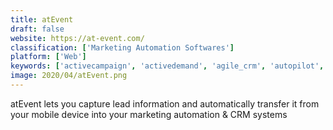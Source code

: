 ```yaml
---
title: atEvent
draft: false 
website: https://at-event.com/
classification: ['Marketing Automation Softwares']
platform: ['Web']
keywords: ['activecampaign', 'activedemand', 'agile_crm', 'autopilot', 'bitrix24', 'blitz', 'campaigner', 'hatchbuck', 'idealpath', 'influx_md', 'kartra', 'marketing_optimizer', 'pardot', 'pipedrive', 'sendx', 'sharpspring', 'suticrm']
image: 2020/04/atEvent.png
---
```

atEvent lets you capture lead information and automatically transfer it from your mobile device into your marketing automation & CRM systems
